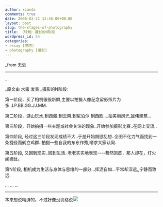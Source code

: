 ```yaml
---
author: xianda
comments: true
date: 2006-02-21 13:48:00+00:00
layout: post
slug: the-stages-of-photography
title: （转载）摄影的N阶段
wordpress_id: 54
categories:
- essay [唠叨]
- photography [摄影]
---
```


_from 无忌

* * *

_

_原文由 水猿 发表
_摄影的N阶段:

第一阶段，买了相机很很新鲜,主要以拍摄人像纪念留影照片为多..LP.BB.GG.JJ.MM.

第二阶段，游山玩水,到西藏.到云南.到尼泊尔.到西欧....拍美丽风光,雄伟建筑...

第三阶段，开始拍摄一些主题或社会关注的现象..开始参加摄影比赛..在网上交流..

第四阶段, 经过这三阶段发现成绩不大..于是开始胡思乱想..企图不化力气而找到一条捷径而鹤立鸡群..拍摄一些自我的东东作秀,嗜求大家认同.

第五阶段, 又回到现实..回到生活..老老实实地表现----蓦然回首，那人却在，灯火阑姗处。

第N阶段, 相机成为生活与身体与思维的一部分...挥洒自如...平常却深远,,宁静而致远.

... ... ...

* * *

本来想说精辟的，不过好像没资格说![](http://spaces.msn.com/rte/emoticons/smile_tongue.gif)
